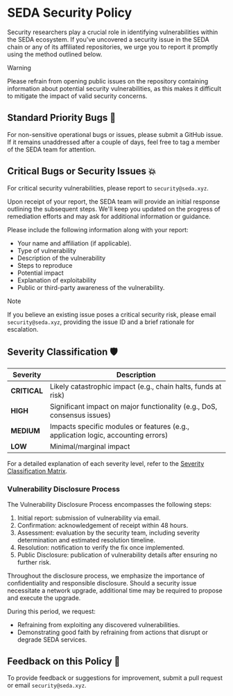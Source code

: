 # SEDA Security Policy

Security researchers play a crucial role in identifying vulnerabilities within the SEDA ecosystem. If you've uncovered a security issue in the SEDA chain or any of its affiliated repositories, we urge you to report it promptly using the method outlined below.

> [!WARNING]
 Please refrain from opening public issues on the repository containing information about potential security vulnerabilities, as this makes it difficult to mitigate the impact of valid security concerns.

## Standard Priority Bugs 🐛

For non-sensitive operational bugs or issues, please submit a GitHub issue. If it remains unaddressed after a couple of days, feel free to tag a member of the SEDA team for attention.

## Critical Bugs or Security Issues 💥

For critical security vulnerabilities, please report to `security@seda.xyz`.

Upon receipt of your report, the SEDA team will provide an initial response outlining the subsequent steps. We'll keep you updated on the progress of remediation efforts and may ask for additional information or guidance.

Please include the following information along with your report:

- Your name and affiliation (if applicable).
- Type of vulnerability
- Description of the vulnerability
- Steps to reproduce
- Potential impact
- Explanation of exploitability
- Public or third-party awareness of the vulnerability.

> [!NOTE]
 If you believe an existing issue poses a critical security risk, please email `security@seda.xyz`, providing the issue ID and a brief rationale for escalation.

## Severity Classification 🛡️

| Severity     | Description                                                                       |
| ------------ | --------------------------------------------------------------------------------- |
| **CRITICAL** | Likely catastrophic impact (e.g., chain halts, funds at risk)                     |
| **HIGH**     | Significant impact on major functionality (e.g., DoS, consensus issues)           |
| **MEDIUM**   | Impacts specific modules or features (e.g., application logic, accounting errors) |
| **LOW**      | Minimal/marginal impact                                                           |

For a detailed explanation of each severity level, refer to the [Severity Classification Matrix](https://github.com/interchainio/security/blob/main/resources/CLASSIFICATION_MATRIX.md).

### Vulnerability Disclosure Process

The Vulnerability Disclosure Process encompasses the following steps:

1. Initial report: submission of vulnerability via email.
2. Confirmation: acknowledgement of receipt within 48 hours.
3. Assessment: evaluation by the security team, including severity determination and estimated resolution timeline.
4. Resolution: notification to verify the fix once implemented.
5. Public Disclosure: publication of vulnerability details after ensuring no further risk.

Throughout the disclosure process, we emphasize the importance of confidentiality and responsible disclosure. Should a security issue necessitate a network upgrade, additional time may be required to propose and execute the upgrade.

During this period, we request:
- Refraining from exploiting any discovered vulnerabilities.
- Demonstrating good faith by refraining from actions that disrupt or degrade SEDA services.

## Feedback on this Policy 💬

To provide feedback or suggestions for improvement, submit a pull request or email `security@seda.xyz`.